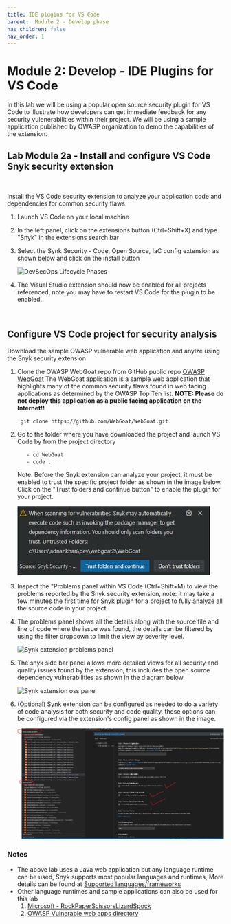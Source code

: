```yaml
---
title: IDE plugins for VS Code
parent:  Module 2 - Develop phase
has_children: false
nav_order: 1
---
```



# Module 2: Develop - IDE Plugins for VS Code

In this lab we will be using a popular open source security plugin for VS Code to illustrate how developers can get immediate feedback for any security vulenerabilities within their project. We will be using a sample application published by OWASP organization to demo the capabilities of the extension.

## Lab Module 2a - Install and configure VS Code Snyk security extension  
&nbsp;

Install the VS Code security extension to analyze your application code and dependencies for common security flaws

1. Launch VS Code on your local machine
2. In the left panel, click on the extensions button (Ctrl+Shift+X) and type "Snyk" in the extensions search bar
3. Select the Synk Security - Code, Open Source, IaC config extension as shown below and click on the install button


   ![DevSecOps Lifecycle Phases](../../assets/images/module2/snyk-extension.png)
4. The Visual Studio extension should now be enabled for all projects referenced, note you may have to restart VS Code for the plugin to be enabled.

&nbsp;  

## Configure VS Code project for security analysis
 Download the sample OWASP vulnerable web application and anylze using the Snyk security extension 

1. Clone the OWASP WebGoat repo from GitHub public repo [OWASP WebGoat](https://github.com/WebGoat/WebGoat)  The WebGoat application is a sample web application that highlights many of the common security flaws found in web facing applications as determined by the OWASP Top Ten list. **NOTE: Please do not deploy this application as a public facing application on the Internet!!**
   ``` 
    git clone https://github.com/WebGoat/WebGoat.git 
   ```
2. Go to the folder where you have downloaded the project and launch VS Code by from the project directory
   ```
      - cd WebGoat
      - code .
   ```
   Note: Before the Snyk extension can analyze your project, it must be enabled to trust the specific project folder as shown in the image below. Click on the "Trust folders and continue button" to enable the plugin for your project.

    ![Synk folders](../../assets/images/module2/snyk-folders.png)


3. Inspect the "Problems panel within VS Code (Ctrl+Shift+M) to view the problems reported by the Snyk security extension, note: it may take a few minutes the first time for Snyk plugin for a project to fully analyze all the source code in your project.
4. The problems panel shows all the details along with the source file and line of code where the issue was found, the details can be filtered by using the filter dropdown to limit the view by severity level. 

   ![Synk extension problems panel](../../assets/images/module2/snyk-annotated.png)
 5. The snyk side bar panel allows more detailed views for all security and quality issues found by the extension, this includes the open source dependency vulnerabilities as shown in the diagram below.

    ![Synk extension oss panel](../../assets/images/module2/snyk-oss-view.png)

6. (Optional) Synk extension can be configured as needed to do a variety of code analysis for both security and code quality, these options can be configured via the extension's config panel as shown in the image.

   ![Synk config view](../../assets/images/module2/snyk-config-view.png)


### Notes
- The above lab uses a Java web application but any language runtime can be used, Snyk supports most popular languages and runtimes, More details can be found at
[Supported languages/frameworks]( https://docs.snyk.io/scan-application-code/snyk-open-source/snyk-open-source-supported-languages-and-package-managers)
- Other language runtimes and sample applications can also be used for this lab
  1. [Microsoft - RockPaperScissorsLizardSpock](https://github.com/microsoft/RockPaperScissorsLizardSpock)
  2. [OWASP Vulnerable web apps directory](https://owasp.org/www-project-vulnerable-web-applications-directory/)
  

